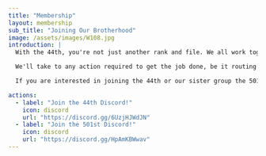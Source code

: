 ```yaml
---
title: "Membership"
layout: membership
sub_title: "Joining Our Brotherhood"
image: /assets/images/W108.jpg
introduction: |
  With the 44th, you're not just another rank and file. We all work together in the cause of purging the Wardens from the green lands of Mesea!

  We'll take to any action required to get the job done, be it routing logistics through to rough frontline locations, manning coordinated armor assaults, running artillery barrages, or whatever need be.

  If you are interested in joining the 44th or our sister group the 501st, rendezvous with us on the battlefield or patch into our communications system!

actions:
  - label: "Join the 44th Discord!"
    icon: discord
    url: "https://discord.gg/6UzjHJWdJN"
  - label: "Join the 501st Discord!"
    icon: discord
    url: "https://discord.gg/HpAmKBWwav"
---
```

